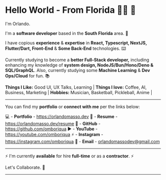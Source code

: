 # Hello World - From Florida 🤙🏾 👾

I'm Orlando.

I'm a **software developer** based in the **South Florida** area. 🌴

I have copious **experience** & **expertise** in **React, Typescript, NextJS, Flutter/Dart, Front-End** & **Some Back-End** technologies. ⌨️

Currently studying to become a **better Full-Stack developer,** including enhancing my knowledge of **system design, NodeJS/Bun/Hono/Deno & SQL/GraphQL**. Also, currently studying some **Machine Learning** &  **Dev Ops/Cloud** for fun. 📚

**Things I Like:** Good UI, UX Talks, Learning | 
**Things I love:** Coffee, AI, Business, Marketing | 
**Hobbies:** Musician, Basketball, Pickleball, Anime |

---

You can find my **portfolio** or **connect with me** per the links below: 

💻 - **Portfolio** - https://orlandomasso.dev
📃 - **Resume** - https://orlandomasso.dev/resume
👾 - **GitHub** - https://github.com/omboriqua
▶️ - **YouTube** - https://youtube.com/omboriqua
⚡️ - **Instagram** - https://instagram.com/omboriqua
📧 - **Email** - orlandomassodev@gmail.com

---

⚡️ I'm currently **available** for hire **full-time** or as a **contractor**. ⚡️

Let's Collaborate.  🤝

---
